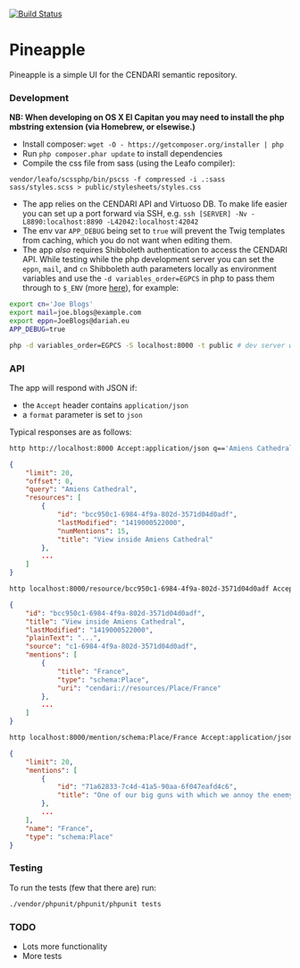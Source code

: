 [![Build Status](https://travis-ci.org/CENDARI/PINEAPPLE.svg?branch=master)](https://travis-ci.org/CENDARI/PINEAPPLE)

Pineapple
=========

Pineapple is a simple UI for the CENDARI semantic repository.

### Development

**NB: When developing on OS X El Capitan you may need to install the php mbstring extension (via Homebrew, or elsewise.)**

 - Install composer: `wget -O - https://getcomposer.org/installer | php`
 - Run `php composer.phar update` to install dependencies
 - Compile the css file from sass (using the Leafo compiler):
 
```
vendor/leafo/scssphp/bin/pscss -f compressed -i .:sass sass/styles.scss > public/stylesheets/styles.css
```
 
 - The app relies on the CENDARI API and Virtuoso DB. To make life easier you
   can set up a port forward via SSH, e.g. `ssh [SERVER] -Nv -L8890:localhost:8890 -L42042:localhost:42042`
 - The env var `APP_DEBUG` being set to `true` will prevent the Twig templates from caching, which you do
   not want when editing them.
 - The app _also_ requires Shibboleth authentication to access the CENDARI API. While testing
   while the php development server you can set the `eppn`, `mail`, and `cn` Shibboleth auth parameters
   locally as environment variables and use the `-d variables_order=EGPCS` in php to pass them through
   to `$_ENV` (more [here](http://stackoverflow.com/a/16275594/285374)), for example:

```bash
export cn='Joe Blogs'
export mail=joe.blogs@example.com
export eppn=JoeBlogs@dariah.eu
APP_DEBUG=true

php -d variables_order=EGPCS -S localhost:8000 -t public # dev server will run at http://localhost:8000
```

### API

The app will respond with JSON if:

 - the `Accept` header contains `application/json` 
 - a `format` parameter is set to `json`
 
Typical responses are as follows:

```bash
http http://localhost:8000 Accept:application/json q=='Amiens Cathedral'
```

```json
{
    "limit": 20,
    "offset": 0,
    "query": "Amiens Cathedral",
    "resources": [
        {
            "id": "bcc950c1-6984-4f9a-802d-3571d04d0adf",
            "lastModified": "1419000522000",
            "numMentions": 15,
            "title": "View inside Amiens Cathedral"
        },
        ...
    ]
}
```

```bash
http localhost:8000/resource/bcc950c1-6984-4f9a-802d-3571d04d0adf Accept:application/json
```

```json
{
    "id": "bcc950c1-6984-4f9a-802d-3571d04d0adf",
    "title": "View inside Amiens Cathedral",
    "lastModified": "1419000522000",
    "plainText": "...",
    "source": "c1-6984-4f9a-802d-3571d04d0adf",
    "mentions": [
        {
            "title": "France",
            "type": "schema:Place",
            "uri": "cendari://resources/Place/France"
        },
        ...
    ]
}
```

```bash
http localhost:8000/mention/schema:Place/France Accept:application/json
```

```json
{
    "limit": 20,
    "mentions": [
        {
            "id": "71a62833-7c4d-41a5-90aa-6f047eafd4c6",
            "title": "One of our big guns with which we annoy the enemy"
        },
        ...
    ],
    "name": "France",
    "type": "schema:Place"
}
```

### Testing

To run the tests (few that there are) run:

```bash
./vendor/phpunit/phpunit/phpunit tests
```

### TODO

 - Lots more functionality
 - More tests

